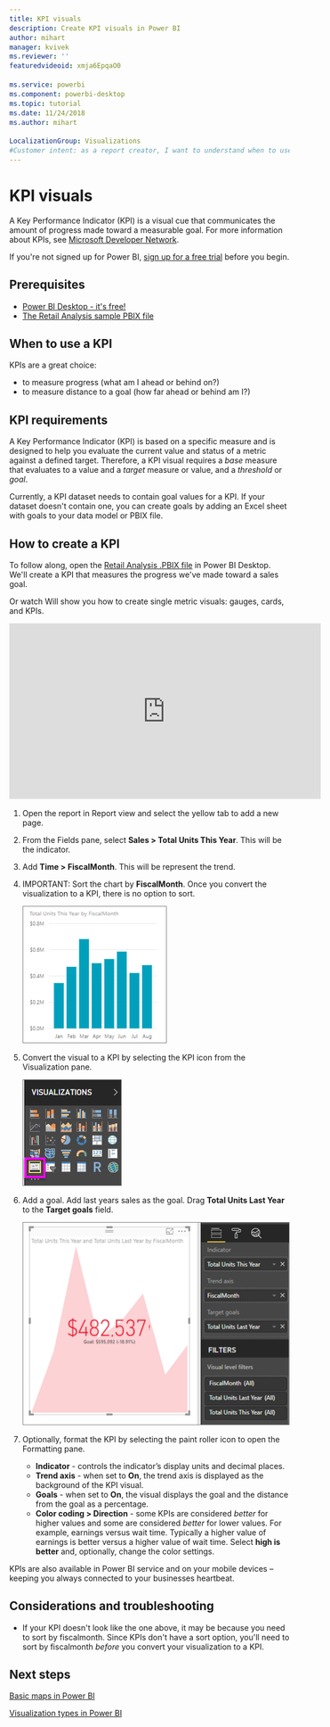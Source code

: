 ```yaml
---
title: KPI visuals
description: Create KPI visuals in Power BI 
author: mihart
manager: kvivek
ms.reviewer: ''
featuredvideoid: xmja6EpqaO0

ms.service: powerbi
ms.component: powerbi-desktop
ms.topic: tutorial
ms.date: 11/24/2018
ms.author: mihart

LocalizationGroup: Visualizations
#Customer intent: as a report creator, I want to understand when to use a KPI to visualize my data because there are so many different visual types, I want to be sure that a KPI is the best choice for my intent.  
---
```

# KPI visuals
A Key Performance Indicator (KPI) is a visual cue that communicates the amount of progress made toward a measurable goal. For more information about KPIs, see [Microsoft Developer Network](https://msdn.microsoft.com/library/hh272050).

If you're not signed up for Power BI, [sign up for a free trial](https://app.powerbi.com/signupredirect?pbi_source=web) before you begin.

## Prerequisites
* [Power BI Desktop - it's free!](https://powerbi.microsoft.com/en-us/get-started/)
* [The Retail Analysis sample PBIX file](http://download.microsoft.com/download/9/6/D/96DDC2FF-2568-491D-AAFA-AFDD6F763AE3/Retail%20Analysis%20Sample%20PBIX.pbix)

## When to use a KPI
KPIs are a great choice:

* to measure progress (what am I ahead or behind on?)
* to measure distance to a goal (how far ahead or behind am I?)   

## KPI requirements
A Key Performance Indicator (KPI) is based on a specific measure and is designed to help you evaluate the current value and status of a metric against a defined target. Therefore, a KPI visual requires a *base* measure that evaluates to a value and a *target* measure or value, and a *threshold* or *goal*.

Currently, a KPI dataset needs to contain goal values for a KPI. If your dataset doesn't contain one, you can create goals by adding an Excel sheet with goals to your data model or PBIX file.


## How to create a KPI
To follow along, open the [Retail Analysis .PBIX file](http://download.microsoft.com/download/9/6/D/96DDC2FF-2568-491D-AAFA-AFDD6F763AE3/Retail%20Analysis%20Sample%20PBIX.pbix) in Power BI Desktop. We'll create a KPI that measures the progress we've made toward a sales goal.

Or watch Will show you how to create single metric visuals: gauges, cards, and KPIs.

<iframe width="560" height="315" src="https://www.youtube.com/embed/xmja6EpqaO0?list=PL1N57mwBHtN0JFoKSR0n-tBkUJHeMP2cP" frameborder="0" allowfullscreen></iframe>

1. Open the report in Report view and select the yellow tab to add a new page.    
2. From the Fields pane, select **Sales > Total Units This Year**.  This will be the indicator.
3. Add **Time > FiscalMonth**.  This will be represent the trend.
4. IMPORTANT: Sort the chart by **FiscalMonth**. Once you convert the visualization to a KPI, there is no option to sort.

    ![](media/power-bi-visualization-kpi/power-bi-chart.png)
5. Convert the visual to a KPI by selecting the KPI icon from the Visualization pane.
   
    ![](media/power-bi-visualization-kpi/power-bi-kpi-template.png)
6. Add a goal. Add last years sales as the goal. Drag **Total Units Last Year** to the **Target goals** field.
   
    ![](media/power-bi-visualization-kpi/power-bi-kpi-done.png)
7. Optionally, format the KPI by selecting the paint roller icon to open the Formatting pane.
   
   * **Indicator** - controls the indicator’s display units and decimal places.
   * **Trend axis** - when set to **On**, the trend axis is displayed as the background of the KPI visual.  
   * **Goals** - when set to **On**, the visual displays the goal and the distance from the goal as a percentage.
   * **Color coding > Direction** - some KPIs are considered *better* for higher values and some are considered *better* for lower values. For example, earnings versus wait time. Typically a higher value of earnings is better versus a higher value of wait time. Select **high is better** and, optionally, change the color settings.


KPIs are also available in Power BI service and on your mobile devices – keeping you always connected to your businesses heartbeat.

## Considerations and troubleshooting
* If your KPI doesn't look like the one above, it may be because you need to sort by fiscalmonth. Since KPIs don't have a sort option, you'll need to sort by fiscalmonth *before* you convert your visualization to a KPI.

## Next steps

[Basic maps in Power BI](power-bi-map-tips-and-tricks.md)

[Visualization types in Power BI](power-bi-visualization-types-for-reports-and-q-and-a.md)